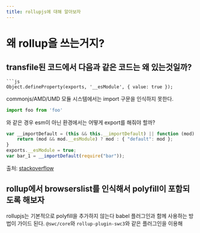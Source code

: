```yaml
---
title: rollupjs에 대해 알아보자
---
```

# 왜 rollup을 쓰는거지?


## transfile된 코드에서 다음과 같은 코드는 왜 있는것일까?

```
```js
Object.defineProperty(exports, '__esModule', { value: true });
```

commonjs/AMD/UMD 모듈 시스템에서는 import 구문을 인식하지 못한다. 

```js
import foo from 'foo'
```

와 같은 경우 esm이 아닌 환경에서는 어떻게 export를 해줘야 할까?

```javascript
var __importDefault = (this && this.__importDefault) || function (mod) {
    return (mod && mod.__esModule) ? mod : { "default": mod };
}
exports.__esModule = true;
var bar_1 = __importDefault(require("bar"));
```
출처: [stackoverflow](https://stackoverflow.com/questions/50943704/whats-the-purpose-of-object-definepropertyexports-esmodule-value-0)

## rollup에서 browserslist를 인식해서 polyfill이 포함되도록 해보자

rollupjs는 기본적으로 polyfill을 추가하지 않는다
babel 플러그인과 함께 사용하는 방법이 가이드 된다. `@swc/core`와 `rollup-plugin-swc3`와 같은 플러그인을 이용해